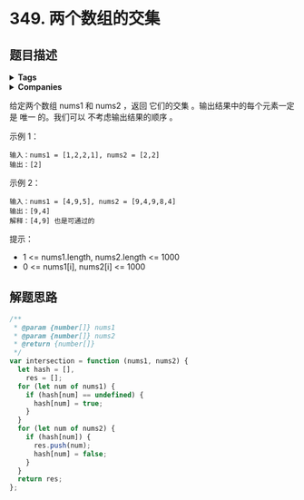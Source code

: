 # 349. 两个数组的交集

## 题目描述

<details><summary><b>Tags</b></summary>
hash-table | two-pointers | binary-search | sort

</details>

<details><summary><b>Companies</b></summary>
twosigma
</details>

给定两个数组 nums1 和 nums2 ，返回 它们的交集 。输出结果中的每个元素一定是 唯一 的。我们可以 不考虑输出结果的顺序 。

示例 1：

```
输入：nums1 = [1,2,2,1], nums2 = [2,2]
输出：[2]
```

示例 2：

```
输入：nums1 = [4,9,5], nums2 = [9,4,9,8,4]
输出：[9,4]
解释：[4,9] 也是可通过的
```

提示：

- 1 <= nums1.length, nums2.length <= 1000
- 0 <= nums1[i], nums2[i] <= 1000

## 解题思路

```js
/**
 * @param {number[]} nums1
 * @param {number[]} nums2
 * @return {number[]}
 */
var intersection = function (nums1, nums2) {
  let hash = [],
    res = [];
  for (let num of nums1) {
    if (hash[num] == undefined) {
      hash[num] = true;
    }
  }
  for (let num of nums2) {
    if (hash[num]) {
      res.push(num);
      hash[num] = false;
    }
  }
  return res;
};
```
